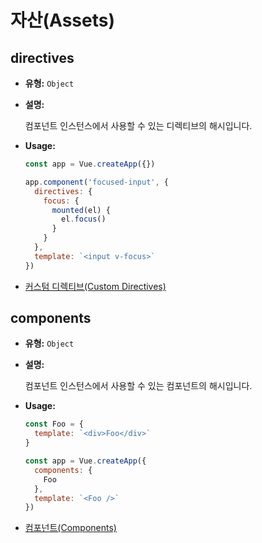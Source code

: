 # 자산(Assets)

## directives

- **유형:** `Object`

- **설명:**

    컴포넌트 인스턴스에서 사용할 수 있는 디렉티브의 해시입니다.

- **Usage:**

    ```js
    const app = Vue.createApp({})

    app.component('focused-input', {
      directives: {
        focus: {
          mounted(el) {
            el.focus()
          }
        }
      },
      template: `<input v-focus>`
    })
    ```

- [커스텀 디렉티브(Custom Directives)](../guide/custom-directive.html)

## components

- **유형:** `Object`

- **설명:**

    컴포넌트 인스턴스에서 사용할 수 있는 컴포넌트의 해시입니다.

- **Usage:**

    ```js
    const Foo = {
      template: `<div>Foo</div>`
    }

    const app = Vue.createApp({
      components: {
        Foo
      },
      template: `<Foo />`
    })
    ```

- [컴포넌트(Components)](../guide/component-basics.html)

